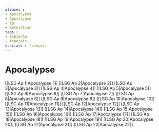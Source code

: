 ```yaml
---
aliases : 
- Apocalypse
- Apocalypse
- Ap
- Revelation
tags : 
- Bible/Ap
- français
cssclass : français
---
```


# Apocalypse

[[LSG Ap 1|Apocalypse 1]]
[[LSG Ap 2|Apocalypse 2]]
[[LSG Ap 3|Apocalypse 3]]
[[LSG Ap 4|Apocalypse 4]]
[[LSG Ap 5|Apocalypse 5]]
[[LSG Ap 6|Apocalypse 6]]
[[LSG Ap 7|Apocalypse 7]]
[[LSG Ap 8|Apocalypse 8]]
[[LSG Ap 9|Apocalypse 9]]
[[LSG Ap 10|Apocalypse 10]]
[[LSG Ap 11|Apocalypse 11]]
[[LSG Ap 12|Apocalypse 12]]
[[LSG Ap 13|Apocalypse 13]]
[[LSG Ap 14|Apocalypse 14]]
[[LSG Ap 15|Apocalypse 15]]
[[LSG Ap 16|Apocalypse 16]]
[[LSG Ap 17|Apocalypse 17]]
[[LSG Ap 18|Apocalypse 18]]
[[LSG Ap 19|Apocalypse 19]]
[[LSG Ap 20|Apocalypse 20]]
[[LSG Ap 21|Apocalypse 21]]
[[LSG Ap 22|Apocalypse 22]]
